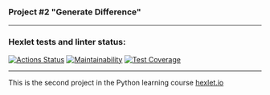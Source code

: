 ### Project #2 "Generate Difference"
***

### Hexlet tests and linter status:
[![Actions Status](https://github.com/lion0k/python-project-lvl2/workflows/hexlet-check/badge.svg)](https://github.com/lion0k/python-project-lvl2/actions)
[![Maintainability](https://api.codeclimate.com/v1/badges/9ecda195d2460865c83f/maintainability)](https://codeclimate.com/github/lion0k/python-project-lvl2/maintainability)
[![Test Coverage](https://api.codeclimate.com/v1/badges/9ecda195d2460865c83f/test_coverage)](https://codeclimate.com/github/lion0k/python-project-lvl2/test_coverage)
***

This is the second project in the Python learning course [hexlet.io](https://ru.hexlet.io)